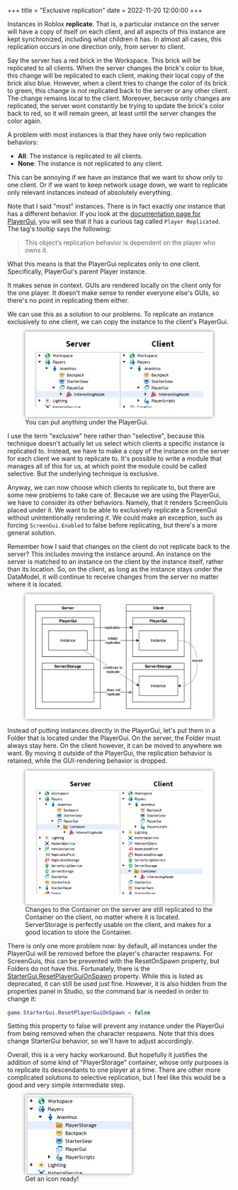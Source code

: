 +++
title = "Exclusive replication"
date = 2022-11-20 12:00:00
+++

Instances in Roblox **replicate**. That is, a particular instance on the server
will have a copy of itself on each client, and all aspects of this instance are
kept synchronized, including what children it has. In almost all cases, this
replication occurs in one direction only, from server to client.

Say the server has a red brick in the Workspace. This brick will be replicated
to all clients. When the server changes the brick's color to blue, this change
will be replicated to each client, making their local copy of the brick also
blue. However, when a client tries to change the color of its brick to green,
this change is *not* replicated back to the server or any other client. The
change remains local to the client. Moreover, because only changes are
replicated, the server wont constantly be trying to update the brick's color
back to red, so it will remain green, at least until the server changes the
color again.

A problem with most instances is that they have only two replication behaviors:

- **All**: The instance is replicated to all clients.
- **None**: The instance is not replicated to any client.

This can be annoying if we have an instance that we want to show only to one
client. Or if we want to keep network usage down, we want to replicate only
relevant instances instead of absolutely everything.

Note that I said "most" instances. There is in fact exactly *one* instance that
has a different behavior. If you look at the [documentation page for
PlayerGui][PlayerGui], you will see that it has a curious tag called `Player
Replicated`. The tag's tooltip says the following:

> This object’s replication behavior is dependent on the player who owns it.

What this means is that the PlayerGui replicates only to one client.
Specifically, PlayerGui's parent Player instance.

It makes sense in context. GUIs are rendered locally on the client only for the
one player. It doesn't make sense to render everyone else's GUIs, so there's no
point in replicating them either.

We can use this as a solution to our problems. To replicate an instance
exclusively to one client, we can copy the instance to the client's PlayerGui.

<figure>
<img src="fig1.png" style="box-shadow: 0 0 8px gray;">
<figcaption>
You can put anything under the PlayerGui.
</figcaption>
</figure>

I use the term "exclusive" here rather than "selective", because this technique
doesn't actually let us select which clients a specific instance is replicated
to. Instead, we have to make a copy of the instance on the server for each
client we want to replicate to. It's possible to write a module that manages all
of this for us, at which point the module could be called selective. But the
underlying technique is exclusive.

Anyway, we can now choose which clients to replicate to, but there are some new
problems to take care of. Because we are using the PlayerGui, we have to
consider its other behaviors. Namely, that it renders ScreenGuis placed under
it. We want to be able to exclusively replicate a ScreenGui without
unintentionally rendering it. We could make an exception, such as forcing
`ScreenGui.Enabled` to false before replicating, but there's a more general
solution.

Remember how I said that changes on the client do not replicate back to the
server? This includes moving the instance around. An instance on the server is
matched to an instance on the client by the instance itself, rather than its
location. So, on the client, as long as the instance stays under the DataModel,
it will continue to receive changes from the server no matter where it is
located.

<figure>
<img src="fig2.png" style="box-shadow: 0 0 8px gray;">
</figure>

Instead of putting instances directly in the PlayerGui, let's put them in a
Folder that is located under the PlayerGui. On the server, the Folder must
always stay here. On the client however, it can be moved to anywhere we want. By
moving it outside of the PlayerGui, the replication behavior is retained, while
the GUI-rendering behavior is dropped.

<figure>
<img src="fig3.png" style="box-shadow: 0 0 8px gray;">
<figcaption>
Changes to the Container on the server are still replicated to the Container on
the client, no matter where it is located. ServerStorage is perfectly usable on
the client, and makes for a good location to store the Container.
</figcaption>
</figure>

There is only one more problem now: by default, all instances under the
PlayerGui will be removed before the player's character respawns. For
ScreenGuis, this can be prevented with the ResetOnSpawn property, but Folders do
not have this. Fortunately, there is the
[StarterGui.ResetPlayerGuiOnSpawn][ResetPlayerGuiOnSpawn] property. While this
is listed as deprecated, it can still be used just fine. However, it is also
hidden from the properties panel in Studio, so the command bar is needed in
order to change it:

```lua
game.StarterGui.ResetPlayerGuiOnSpawn = false
```

Setting this property to false will prevent any instance under the PlayerGui
from being removed when the character respawns. Note that this does change
StarterGui behavior, so we'll have to adjust accordingly.

Overall, this is a very hacky workaround. But hopefully it justifies the
addition of some kind of "PlayerStorage" container, whose only purposes is to
replicate its descendants to one player at a time. There are other more
complicated solutions to selective replication, but I feel like this would be a
good and very simple intermediate step.

<figure>
<img src="fig4.png" style="box-shadow: 0 0 8px gray;">
<figcaption>
Get an icon ready!
</figcaption>
</figure>

[PlayerGui]: https://create.roblox.com/docs/reference/engine/classes/PlayerGui
[ResetPlayerGuionSpawn]: https://create.roblox.com/docs/reference/engine/classes/StarterGui#ResetPlayerGuiOnSpawn
